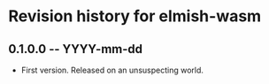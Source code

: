 # Revision history for elmish-wasm

## 0.1.0.0  -- YYYY-mm-dd

* First version. Released on an unsuspecting world.
